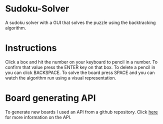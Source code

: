 # Sudoku-Solver
A sudoku solver with a GUI that solves the puzzle using the backtracking algorithm.

# Instructions
Click a box and hit the number on your keyboard to pencil in a number. To confirm that value press the ENTER key on that box. To delete a pencil in you can click BACKSPACE. To solve the board press SPACE and you can watch the algorithm run using a visual representation.

# Board generating API
To generate new boards I used an API from a github repository. Click [here](https://github.com/bertoort/sugoku) for more information on the API.
